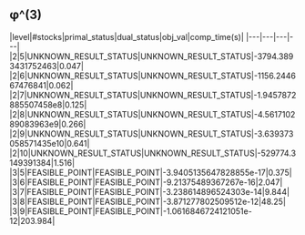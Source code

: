 ## φ^(3) 
 
|level|#stocks|primal_status|dual_status|obj_val|comp_time(s)|
|---|---|---|---|
|2|5|UNKNOWN_RESULT_STATUS|UNKNOWN_RESULT_STATUS|-3794.3893431752463|0.047|
|2|6|UNKNOWN_RESULT_STATUS|UNKNOWN_RESULT_STATUS|-1156.244667476841|0.062|
|2|7|UNKNOWN_RESULT_STATUS|UNKNOWN_RESULT_STATUS|-1.9457872885507458e8|0.125|
|2|8|UNKNOWN_RESULT_STATUS|UNKNOWN_RESULT_STATUS|-4.561710289083963e9|0.266|
|2|9|UNKNOWN_RESULT_STATUS|UNKNOWN_RESULT_STATUS|-3.639373058571435e10|0.641|
|2|10|UNKNOWN_RESULT_STATUS|UNKNOWN_RESULT_STATUS|-529774.3149391384|1.516|
|3|5|FEASIBLE_POINT|FEASIBLE_POINT|-3.9405135647828855e-17|0.375|
|3|6|FEASIBLE_POINT|FEASIBLE_POINT|-9.21375489367267e-16|2.047|
|3|7|FEASIBLE_POINT|FEASIBLE_POINT|-3.238614896524303e-14|9.844|
|3|8|FEASIBLE_POINT|FEASIBLE_POINT|-3.871277802509512e-12|48.25|
|3|9|FEASIBLE_POINT|FEASIBLE_POINT|-1.0616846724121051e-12|203.984|
